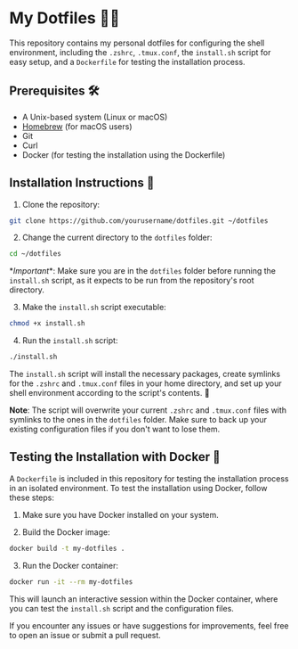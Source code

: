 # My Dotfiles 🚀✨

This repository contains my personal dotfiles for configuring the shell environment, including the `.zshrc`, `.tmux.conf`, the `install.sh` script for easy setup, and a `Dockerfile` for testing the installation process.

## Prerequisites 🛠

- A Unix-based system (Linux or macOS)
- [Homebrew](https://brew.sh/) (for macOS users)
- Git
- Curl
- Docker (for testing the installation using the Dockerfile)

## Installation Instructions 📝

1. Clone the repository:

```bash
git clone https://github.com/yourusername/dotfiles.git ~/dotfiles
```

2. Change the current directory to the `dotfiles` folder:

```bash
cd ~/dotfiles
```

\**Important**: Make sure you are in the `dotfiles` folder before running the `install.sh` script, as it expects to be run from the repository's root directory.

3. Make the `install.sh` script executable:

```bash
chmod +x install.sh
```

4. Run the `install.sh` script:

```bash
./install.sh
```

The `install.sh` script will install the necessary packages, create symlinks for the `.zshrc` and `.tmux.conf` files in your home directory, and set up your shell environment according to the script's contents. 🎉

**Note**: The script will overwrite your current `.zshrc` and `.tmux.conf` files with symlinks to the ones in the `dotfiles` folder. Make sure to back up your existing configuration files if you don't want to lose them.

## Testing the Installation with Docker 🐳

A `Dockerfile` is included in this repository for testing the installation process in an isolated environment. To test the installation using Docker, follow these steps:

1. Make sure you have Docker installed on your system.

2. Build the Docker image:

```bash
docker build -t my-dotfiles .
```

3. Run the Docker container:

```bash
docker run -it --rm my-dotfiles
```

This will launch an interactive session within the Docker container, where you can test the `install.sh` script and the configuration files.

If you encounter any issues or have suggestions for improvements, feel free to open an issue or submit a pull request.

